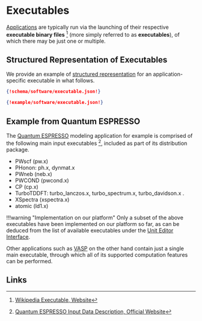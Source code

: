# Executables

[Applications](../applications.md) are typically run via the launching of their respective **executable binary files** [^1] (more simply referred to as **executables**), of which there may be just one or multiple.

## Structured Representation of Executables

We provide an example of [structured representation](../../data-structured/overview.md) for an application-specific executable in what follows.

```json tab="Schema" 
{!schema/software/executable.json!}
```

```json tab="Example" 
{!example/software/executable.json!}
```

## Example from Quantum ESPRESSO

The [Quantum ESPRESSO](../../software-directory/modeling/quantum-espresso.md) modeling application for example is comprised of the following main input executables [^2], included as part of its distribution package.

- PWscf (pw.x)
- PHonon: ph.x, dynmat.x
- PWneb (neb.x)
- PWCOND (pwcond.x)
- CP (cp.x)
- TurboTDDFT: turbo_lanczos.x, turbo_spectrum.x, turbo_davidson.x .
- XSpectra (xspectra.x)
- atomic (ld1.x)

!!!warning "Implementation on our platform"
    Only a subset of the above executables have been implemented on our platform so far, as can be deduced from the list of available executables under the [Unit Editor Interface](../../workflow-designer/unit-editor.md#application).

Other applications such as [VASP](../../software-directory/modeling/vasp.md) on the other hand contain just a single main executable, through which all of its supported computation features can be performed.

## Links

[^1]: [Wikipedia Executable, Website](https://en.wikipedia.org/wiki/Executable)

[^2]: [Quantum ESPRESSO Input Data Description, Official Website](https://www.quantum-espresso.org/resources/users-manual/input-data-description)
